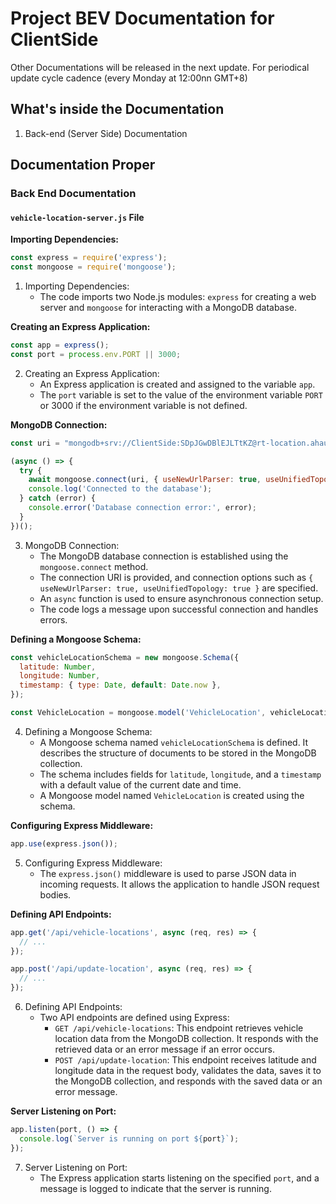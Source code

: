 # Project BEV Documentation for ClientSide
Other Documentations will be released in the next update. For periodical update cycle cadence
(every Monday at 12:00nn GMT+8)

## What's inside the Documentation

1. Back-end (Server Side) Documentation

## Documentation Proper

### Back End Documentation

#### `vehicle-location-server.js` File
**Importing Dependencies:**
```javascript
const express = require('express');
const mongoose = require('mongoose');
```

1. Importing Dependencies:
   - The code imports two Node.js modules: `express` for creating a web server and `mongoose` for interacting with a MongoDB database.

**Creating an Express Application:**
```javascript
const app = express();
const port = process.env.PORT || 3000;
```

2. Creating an Express Application:
   - An Express application is created and assigned to the variable `app`.
   - The `port` variable is set to the value of the environment variable `PORT` or 3000 if the environment variable is not defined.

**MongoDB Connection:**
```javascript
const uri = "mongodb+srv://ClientSide:SDpJGwDBlEJLTtKZ@rt-location.ahaubf7.mongodb.net/?retryWrites=true&w=majority";

(async () => {
  try {
    await mongoose.connect(uri, { useNewUrlParser: true, useUnifiedTopology: true });
    console.log('Connected to the database');
  } catch (error) {
    console.error('Database connection error:', error);
  }
})();
```

3. MongoDB Connection:
   - The MongoDB database connection is established using the `mongoose.connect` method.
   - The connection URI is provided, and connection options such as `{ useNewUrlParser: true, useUnifiedTopology: true }` are specified.
   - An `async` function is used to ensure asynchronous connection setup.
   - The code logs a message upon successful connection and handles errors.

**Defining a Mongoose Schema:**
```javascript
const vehicleLocationSchema = new mongoose.Schema({
  latitude: Number,
  longitude: Number,
  timestamp: { type: Date, default: Date.now },
});

const VehicleLocation = mongoose.model('VehicleLocation', vehicleLocationSchema);
```

4. Defining a Mongoose Schema:
   - A Mongoose schema named `vehicleLocationSchema` is defined. It describes the structure of documents to be stored in the MongoDB collection.
   - The schema includes fields for `latitude`, `longitude`, and a `timestamp` with a default value of the current date and time.
   - A Mongoose model named `VehicleLocation` is created using the schema.

**Configuring Express Middleware:**
```javascript
app.use(express.json());
```

5. Configuring Express Middleware:
   - The `express.json()` middleware is used to parse JSON data in incoming requests. It allows the application to handle JSON request bodies.

**Defining API Endpoints:**
```javascript
app.get('/api/vehicle-locations', async (req, res) => {
  // ...
});

app.post('/api/update-location', async (req, res) => {
  // ...
});
```

6. Defining API Endpoints:
   - Two API endpoints are defined using Express:
     - `GET /api/vehicle-locations`: This endpoint retrieves vehicle location data from the MongoDB collection. It responds with the retrieved data or an error message if an error occurs.
     - `POST /api/update-location`: This endpoint receives latitude and longitude data in the request body, validates the data, saves it to the MongoDB collection, and responds with the saved data or an error message.

**Server Listening on Port:**
```javascript
app.listen(port, () => {
  console.log(`Server is running on port ${port}`);
});
```

7. Server Listening on Port:
   - The Express application starts listening on the specified `port`, and a message is logged to indicate that the server is running.
